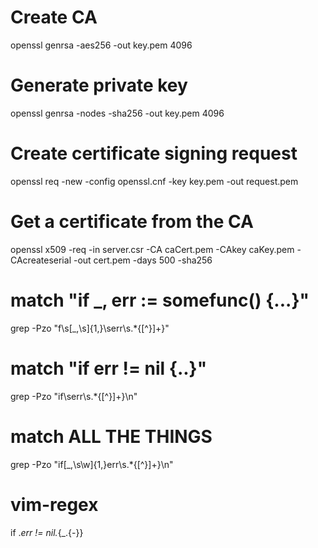 # Create CA
openssl genrsa -aes256 -out key.pem 4096

# Generate private key
openssl genrsa -nodes -sha256 -out key.pem 4096

# Create certificate signing request
openssl req -new -config openssl.cnf -key key.pem -out request.pem

# Get a certificate from the CA
openssl x509 -req -in server.csr -CA caCert.pem -CAkey caKey.pem -CAcreateserial -out cert.pem -days 500 -sha256

# match "if _, err := somefunc() {...}"
grep -Pzo "f\s[_,\s]{1,}\serr\s.*{[^}]+}"

# match "if err != nil {..}"
grep -Pzo "if\serr\s.*{[^}]+}\n"

# match ALL THE THINGS
grep -Pzo "if[_,\s\w]{1,}err\s.*{[^}]+}\n"

# vim-regex
if .*err != nil.*{\_.\{-\}}
